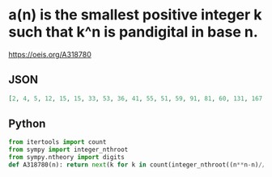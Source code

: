 # a\(n\) is the smallest positive integer k such that k^n is pandigital in base n\.
https://oeis.org/A318780
## JSON
```JSON
[2, 4, 5, 12, 15, 15, 33, 53, 36, 41, 55, 51, 59, 91, 81, 60, 131, 167, 173, 312, 213, 394, 309, 222, 356, 868, 351, 704, 526, 1190, 1314, 847, 1435, 1148, 1755, 1499, 1797, 1455, 2311, 1863, 1838, 2120, 2859, 3219, 3463, 2833, 1723, 3009, 3497, 5886, 3746]
```
## Python
```Python
from itertools import count
from sympy import integer_nthroot
from sympy.ntheory import digits
def A318780(n): return next(k for k in count(integer_nthroot((n**n-n)//(n-1)**2+n**(n-2)*(n-1)-1,n)[0]) if len(set(digits(k**n,n)[1:]))==n) # _Chai Wah Wu_, Mar 13 2024
```
